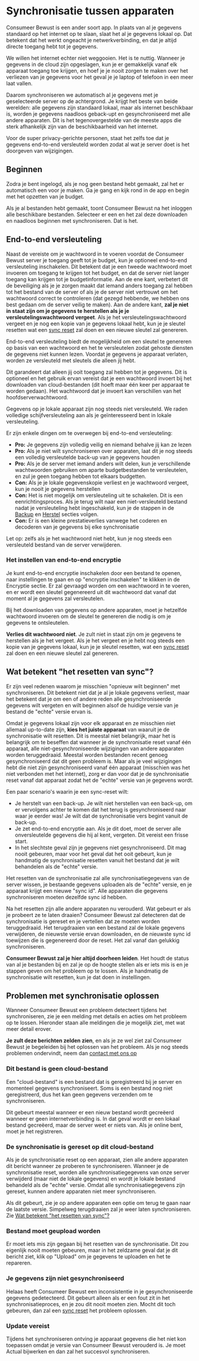 # Synchronisatie tussen apparaten

Consumeer Bewust is een ander soort app. In plaats van al je gegevens standaard op het internet op te slaan, slaat het al je gegevens lokaal op. Dat betekent dat het werkt ongeacht je netwerkverbinding, en dat je altijd directe toegang hebt tot je gegevens.

We willen het internet echter niet weggooien. Het is te nuttig. Wanneer je gegevens in de cloud zijn opgeslagen, kun je er gemakkelijk vanaf elk apparaat toegang toe krijgen, en hoef je je nooit zorgen te maken over het verliezen van je gegevens voor het geval je je laptop of telefoon in een meer laat vallen.

Daarom synchroniseren we automatisch al je gegevens met je geselecteerde server op de achtergrond. Je krijgt het beste van beide werelden: alle gegevens zijn standaard lokaal, maar als internet beschikbaar is, worden je gegevens naadloos geback-upt en gesynchroniseerd met alle andere apparaten. Dit is het tegenovergestelde van de meeste apps die sterk afhankelijk zijn van de beschikbaarheid van het internet.

Voor de super privacy-gerichte personen, staat het zelfs toe dat je gegevens end-to-end versleuteld worden zodat al wat je server doet is het doorgeven van wijzigingen.

## Beginnen

Zodra je bent ingelogd, als je nog geen bestand hebt gemaakt, zal het er automatisch een voor je maken. Ga je gang en kijk rond in de app en begin met het opzetten van je budget.

Als je al bestanden hebt gemaakt, toont Consumeer Bewust na het inloggen alle beschikbare bestanden. Selecteer er een en het zal deze downloaden en naadloos beginnen met synchroniseren. Dat is het.

## End-to-end versleuteling

Naast de vereiste om je wachtwoord in te voeren voordat de Consumeer Bewust server je toegang geeft tot je budget, kun je optioneel end-to-end versleuteling inschakelen. Dit betekent dat je een tweede wachtwoord moet invoeren om toegang te krijgen tot het budget, en dat de server niet langer toegang kan krijgen tot je budgetinformatie. Aan de ene kant, verbetert dit de beveiliging als je je zorgen maakt dat iemand anders toegang zal hebben tot het bestand van de server of als je de server niet vertrouwt om het wachtwoord correct te controleren (dat gezegd hebbende, we hebben ons best gedaan om de server veilig te maken). Aan de andere kant, **zal je niet in staat zijn om je gegevens te herstellen als je je versleutelingswachtwoord vergeet**. Als je het versleutelingswachtwoord vergeet en je nog een kopie van je gegevens lokaal hebt, kun je je sleutel resetten wat een [sync reset](#wat-betekent-het-resetten-van-synchronisatie) zal doen en een nieuwe sleutel zal genereren.

End-to-end versleuteling biedt de mogelijkheid om een sleutel te genereren op basis van een wachtwoord en het te versleutelen zodat gehoste diensten de gegevens niet kunnen lezen. Voordat je gegevens je apparaat verlaten, worden ze versleuteld met sleutels die alleen jij hebt.

Dit garandeert dat alleen jij ooit toegang zal hebben tot je gegevens. Dit is optioneel en het gebruik ervan vereist dat je een wachtwoord invoert bij het downloaden van cloud-bestanden (dit hoeft maar één keer per apparaat te worden gedaan). Het wachtwoord dat je invoert kan verschillen van het hoofdserverwachtwoord.

Gegevens op je lokale apparaat zijn nog steeds niet versleuteld. We raden volledige schijfversleuteling aan als je geïnteresseerd bent in lokale versleuteling.

Er zijn enkele dingen om te overwegen bij end-to-end versleuteling:

- **Pro:** Je gegevens zijn volledig veilig en niemand behalve jij kan ze lezen
- **Pro:** Als je niet wilt synchroniseren over apparaten, laat dit je nog steeds een volledig versleutelde back-up van je gegevens houden
- **Pro:** Als je de server met iemand anders wilt delen, kun je verschillende wachtwoorden gebruiken om aparte budgetbestanden te versleutelen, en zul je geen toegang hebben tot elkaars budgetten.
- **Con:** Als je je lokale gegevenskopie verliest en je wachtwoord vergeet, kun je nooit je gegevens herstellen
- **Con:** Het is niet mogelijk om versleuteling uit te schakelen. Dit is een eenrichtingsproces. Als je terug wilt naar een niet-versleuteld bestand nadat je versleuteling hebt ingeschakeld, kun je de stappen in de [Backup](../backup-restore/backup.md) en [Herstel](../backup-restore/restore.md) secties volgen.
- **Con:** Er is een kleine prestatieverlies vanwege het coderen en decoderen van je gegevens bij elke synchronisatie

Let op: zelfs als je het wachtwoord niet hebt, kun je nog steeds een versleuteld bestand van de server verwijderen.

### Het instellen van end-to-end encryptie

Je kunt end-to-end encryptie inschakelen door een bestand te openen, naar instellingen te gaan en op "encryptie inschakelen" te klikken in de Encryptie sectie. Er zal gevraagd worden om een wachtwoord in te voeren, en er wordt een sleutel gegenereerd uit dit wachtwoord dat vanaf dat moment al je gegevens zal versleutelen.

Bij het downloaden van gegevens op andere apparaten, moet je hetzelfde wachtwoord invoeren om de sleutel te genereren die nodig is om je gegevens te ontsleutelen.

**Verlies dit wachtwoord niet**. Je zult niet in staat zijn om je gegevens te herstellen als je het vergeet. Als je het vergeet en je hebt nog steeds een kopie van je gegevens lokaal, kun je je sleutel resetten, wat een [sync reset](#wat-betekent-het-resetten-van-sync) zal doen en een nieuwe sleutel zal genereren.

## Wat betekent "het resetten van sync"?

Er zijn veel redenen waarom je misschien "opnieuw wilt beginnen" met synchroniseren. Dit betekent niet dat je al je lokale gegevens verliest, maar het betekent dat je om een of andere reden alle gesynchroniseerde gegevens wilt vergeten en wilt beginnen alsof de huidige versie van je bestand de "echte" versie ervan is.

Omdat je gegevens lokaal zijn voor elk apparaat en ze misschien niet allemaal up-to-date zijn, **kies het juiste apparaat** van waaruit je de synchronisatie wilt resetten. Dit is meestal niet belangrijk, maar het is belangrijk om te beseffen dat wanneer je de synchronisatie reset vanaf één apparaat, alle niet-gesynchroniseerde wijzigingen van andere apparaten worden teruggedraaid. Meestal worden bestanden recent genoeg gesynchroniseerd dat dit geen probleem is. Maar als je veel wijzigingen hebt die niet zijn gesynchroniseerd vanaf één apparaat (misschien was het niet verbonden met het internet), zorg er dan voor dat je de synchronisatie reset vanaf dat apparaat zodat het de "echte" versie van je gegevens wordt.

Een paar scenario's waarin je een sync-reset wilt:

- Je herstelt van een back-up. Je wilt niet herstellen van een back-up, om er vervolgens achter te komen dat het terug is gesynchroniseerd naar waar je eerder was! Je wilt dat de synchronisatie vers begint vanuit de back-up.
- Je zet end-to-end encryptie aan. Als je dit doet, moet de server alle onversleutelde gegevens die hij al kent, vergeten. Dit vereist een frisse start.
- In het slechtste geval zijn je gegevens niet gesynchroniseerd. Dit mag nooit gebeuren, maar voor het geval dat het ooit gebeurt, kun je handmatig de synchronisatie resetten vanuit het bestand dat je wilt behandelen als de "echte" versie.

Het resetten van de synchronisatie zal alle synchronisatiegegevens van de server wissen, je bestaande gegevens uploaden als de "echte" versie, en je apparaat krijgt een nieuwe "sync id". Alle apparaten die gegevens synchroniseren moeten dezelfde sync id hebben.

Na het resetten zijn alle andere apparaten nu verouderd. Wat gebeurt er als je probeert ze te laten draaien? Consumeer Bewust zal detecteren dat de synchronisatie is gereset en je vertellen dat ze moeten worden teruggedraaid. Het terugdraaien van een bestand zal de lokale gegevens verwijderen, de nieuwste versie ervan downloaden, en de nieuwste sync id toewijzen die is gegenereerd door de reset. Het zal vanaf dan gelukkig synchroniseren.

**Consumeer Bewust zal je hier altijd doorheen leiden**. Het houdt de status van al je bestanden bij en zal je op de hoogte stellen als er iets mis is en je stappen geven om het probleem op te lossen. Als je handmatig de synchronisatie wilt resetten, kun je dat doen in instellingen.

## Problemen met synchronisatie oplossen

Wanneer Consumeer Bewust een probleem detecteert tijdens het synchroniseren, zie je een melding met details en acties om het probleem op te lossen. Hieronder staan alle meldingen die je mogelijk ziet, met wat meer detail erover.

**Je zult deze berichten zelden zien**, en als je ze wel ziet zal Consumeer Bewust je begeleiden bij het oplossen van het probleem. Als je nog steeds problemen ondervindt, neem dan [contact met ons op](/contact)

### Dit bestand is geen cloud-bestand

Een "cloud-bestand" is een bestand dat is geregistreerd bij je server en momenteel gegevens synchroniseert. Soms is een bestand nog niet geregistreerd, dus het kan geen gegevens verzenden om te synchroniseren.

Dit gebeurt meestal wanneer er een nieuw bestand wordt gecreëerd wanneer er geen internetverbinding is. In dat geval wordt er een lokaal bestand gecreëerd, maar de server weet er niets van. Als je online bent, moet je het registreren.

### De synchronisatie is gereset op dit cloud-bestand

Als je de synchronisatie reset op een apparaat, zien alle andere apparaten dit bericht wanneer ze proberen te synchroniseren. Wanneer je de synchronisatie reset, worden alle synchronisatiegegevens van onze server verwijderd (maar niet de lokale gegevens) en wordt je lokale bestand behandeld als de "echte" versie. Omdat alle synchronisatiegegevens zijn gereset, kunnen andere apparaten niet meer synchroniseren.

Als dit gebeurt, zie je op andere apparaten een optie om terug te gaan naar de laatste versie. Simpelweg terugdraaien zal je weer laten synchroniseren. Zie [Wat betekent "het resetten van sync"?](#what-does-resetting-sync-mean)

### Bestand moet geupload worden

Er moet iets mis zijn gegaan bij het resetten van de synchronisatie. Dit zou eigenlijk nooit moeten gebeuren, maar in het zeldzame geval dat je dit bericht ziet, klik op "Upload" om je gegevens te uploaden en het te repareren.

### Je gegevens zijn niet gesynchroniseerd

Helaas heeft Consumeer Bewust een inconsistentie in je gesynchroniseerde gegevens gedetecteerd. Dit gebeurt alleen als er een fout zit in het synchronisatieproces, en je zou dit nooit moeten zien. Mocht dit toch gebeuren, dan zal een [sync reset](#wat-betekent-het-resetten-van-sync) het probleem oplossen.

### Update vereist

Tijdens het synchroniseren ontving je apparaat gegevens die het niet kon toepassen omdat je versie van Consumeer Bewust verouderd is. Je moet Actual bijwerken en dan zal het succesvol synchroniseren.
